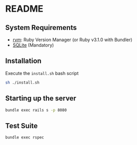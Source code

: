 # README

## System Requirements

* [rvm](https://rvm.io/): Ruby Version Manager (or Ruby v3.1.0 with Bundler) 
* [SQLite](https://www.sqlite.org/index.html) (Mandatory)

## Installation

Execute the `install.sh` bash script
```bash
sh ./install.sh
```

## Starting up the server

```bash
bundle exec rails s -p 8080
```

## Test Suite

```bash
bundle exec rspec
```
